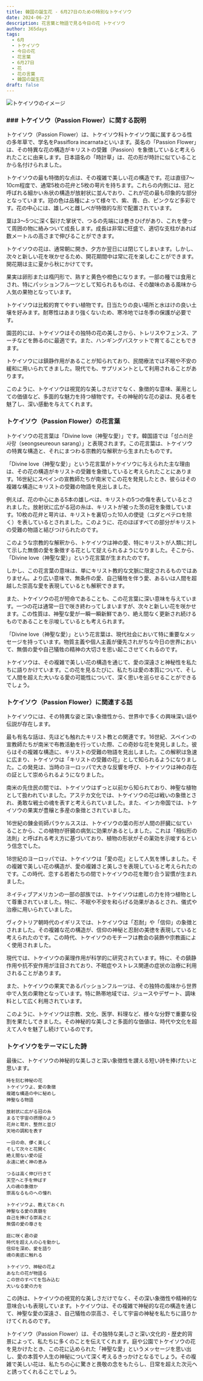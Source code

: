 ```yaml
---
title: 韓国の誕生花 - 6月27日のための特別なトケイソウ
date: 2024-06-27
description: 花言葉と物語で見る今日の花 トケイソウ
author: 365days
tags:
  - 6月
  - トケイソウ
  - 今日の花
  - 花言葉
  - 6月27日
  - 花
  - 花の言葉
  - 韓国の誕生花
draft: false
---
```


![トケイソウのイメージ](https://cdn.pixabay.com/photo/2016/10/06/03/32/watch-flowers-1718103_1280.jpg#center#center)


### ### トケイソウ（Passion Flower）に関する説明

トケイソウ（Passion Flower）は、トケイソウ科トケイソウ属に属するつる性の多年草で、学名をPassiflora incarnataといいます。英名の「Passion Flower」は、その特異な花の構造がキリストの受難（Passion）を象徴していると考えられたことに由来します。日本語名の「時計草」は、花の形が時計に似ていることから名付けられました。

トケイソウの最も特徴的な点は、その複雑で美しい花の構造です。花は直径7〜10cm程度で、通常5枚の花弁と5枚の萼片を持ちます。これらの内側には、冠と呼ばれる細かい糸状の構造が放射状に並んでおり、これが花の最も印象的な部分となっています。冠の色は品種によって様々で、紫、青、白、ピンクなど多彩です。花の中心には、雄しべと雌しべが特徴的な形で配置されています。

葉は3〜5つに深く裂けた掌状で、つるの先端には巻きひげがあり、これを使って周囲の物に絡みついて成長します。成長は非常に旺盛で、適切な支柱があれば数メートルの高さまで伸びることができます。

トケイソウの花は、通常朝に開き、夕方か翌日には閉じてしまいます。しかし、次々と新しい花を咲かせるため、開花期間中は常に花を楽しむことができます。開花期は主に夏から秋にかけてです。

果実は卵形または楕円形で、熟すと黄色や橙色になります。一部の種では食用とされ、特にパッションフルーツとして知られるものは、その酸味のある風味から人気の果物となっています。

トケイソウは比較的育てやすい植物です。日当たりの良い場所と水はけの良い土壌を好みます。耐寒性はあまり強くないため、寒冷地では冬季の保護が必要です。

園芸的には、トケイソウはその独特の花の美しさから、トレリスやフェンス、アーチなどを飾るのに最適です。また、ハンギングバスケットで育てることもできます。

トケイソウには鎮静作用があることが知られており、民間療法では不眠や不安の緩和に用いられてきました。現代でも、サプリメントとして利用されることがあります。

このように、トケイソウは視覚的な美しさだけでなく、象徴的な意味、薬用としての価値など、多面的な魅力を持つ植物です。その神秘的な花の姿は、見る者を魅了し、深い感動を与えてくれます。

### トケイソウ（Passion Flower）の花言葉

トケイソウの花言葉は「Divine love（神聖な愛）」です。韓国語では「성스러운 사랑（seongseureoun sarang）」と表現されます。この花言葉は、トケイソウの特異な構造と、それにまつわる宗教的な解釈から生まれたものです。

「Divine love（神聖な愛）」という花言葉がトケイソウに与えられた主な理由は、その花の構造がキリストの受難を象徴していると考えられたことにあります。16世紀にスペインの宣教師たちが南米でこの花を発見したとき、彼らはその複雑な構造にキリストの受難の物語を見出しました。

例えば、花の中心にある5本の雄しべは、キリストの5つの傷を表しているとされました。放射状に広がる冠の糸は、キリストが被った茨の冠を象徴しています。10枚の花弁と萼片は、キリストを裏切った10人の使徒（ユダとペテロを除く）を表しているとされました。このように、花のほぼすべての部分がキリストの受難の物語と結びつけられたのです。

このような宗教的な解釈から、トケイソウは神の愛、特にキリストが人類に対して示した無償の愛を象徴する花として捉えられるようになりました。そこから、「Divine love（神聖な愛）」という花言葉が生まれたのです。

しかし、この花言葉の意味は、単にキリスト教的な文脈に限定されるものではありません。より広い意味で、無条件の愛、自己犠牲を伴う愛、あるいは人間を超越した崇高な愛を表現しているとも解釈できます。

また、トケイソウの花が短命であることも、この花言葉に深い意味を与えています。一つの花は通常一日で咲き終わってしまいますが、次々と新しい花を咲かせます。この性質は、神聖な愛が一瞬一瞬新鮮であり、絶え間なく更新され続けるものであることを示唆しているとも考えられます。

「Divine love（神聖な愛）」という花言葉は、現代社会において特に重要なメッセージを持っています。物質主義や個人主義が優先されがちな今日の世界において、無償の愛や自己犠牲の精神の大切さを思い起こさせてくれるのです。

トケイソウは、その複雑で美しい花の構造を通じて、愛の深遠さと神秘性を私たちに語りかけています。この花を見るたびに、私たちは愛の本質について、そして人間を超えた大いなる愛の可能性について、深く思いを巡らせることができるでしょう。

### トケイソウ（Passion Flower）に関連する話

トケイソウには、その特異な姿と深い象徴性から、世界中で多くの興味深い話や伝説が存在します。

最も有名な話は、先ほども触れたキリスト教との関連です。16世紀、スペインの宣教師たちが南米で布教活動を行っていた際、この奇妙な花を発見しました。彼らはその複雑な構造に、キリストの受難の物語を見出しました。この解釈は急速に広まり、トケイソウは「キリストの受難の花」として知られるようになりました。この発見は、当時のヨーロッパで大きな反響を呼び、トケイソウは神の存在の証として崇められるようになりました。

南米の先住民の間では、トケイソウはずっと以前から知られており、神聖な植物として扱われていました。アステカ文化では、トケイソウの花は戦いの象徴とされ、勇敢な戦士の魂を表すと考えられていました。また、インカ帝国では、トケイソウの果実が豊穣と多産の象徴とされていました。

16世紀の錬金術師パラケルススは、トケイソウの葉の形が人間の肝臓に似ていることから、この植物が肝臓の病気に効果があるとしました。これは「相似形の法則」と呼ばれる考え方に基づいており、植物の形状がその薬効を示唆するという信念でした。

18世紀のヨーロッパでは、トケイソウは「愛の花」として人気を博しました。その複雑で美しい花の構造が、愛の複雑さと美しさを表現していると考えられたのです。この時代、恋する若者たちの間でトケイソウの花を贈り合う習慣が生まれました。

ネイティブアメリカンの一部の部族では、トケイソウは癒しの力を持つ植物として尊重されていました。特に、不眠や不安を和らげる効果があるとされ、儀式や治療に用いられていました。

ヴィクトリア朝時代のイギリスでは、トケイソウは「忍耐」や「信仰」の象徴とされました。その複雑な花の構造が、信仰の神秘と忍耐の美徳を表現していると考えられたのです。この時代、トケイソウのモチーフは教会の装飾や宗教画によく使用されました。

現代では、トケイソウの薬理作用が科学的に研究されています。特に、その鎮静作用や抗不安作用が注目されており、不眠症やストレス関連の症状の治療に利用されることがあります。

また、トケイソウの果実であるパッションフルーツは、その独特の風味から世界中で人気の果物となっています。特に熱帯地域では、ジュースやデザート、調味料として広く利用されています。

このように、トケイソウは宗教、文化、医学、料理など、様々な分野で重要な役割を果たしてきました。その神秘的な美しさと多面的な価値は、時代や文化を超えて人々を魅了し続けているのです。

### トケイソウをテーマにした詩

最後に、トケイソウの神秘的な美しさと深い象徴性を讃える短い詩を捧げたいと思います。

```
時を刻む神秘の花
トケイソウよ、愛の象徴
複雑な構造の中に秘めし
神聖なる物語

放射状に広がる冠の糸
まるで宇宙の摂理のよう
花弁と萼片、整然と並び
天地の調和を表す

一日の命、儚く美しく
そして次々と花開く
絶え間ない愛の証
永遠に続く神の恵み

つるは高く伸び行きて
天空へと手を伸ばす
人の魂の象徴か
崇高なるものへの憧れ

トケイソウよ、教えておくれ
神聖なる愛の真髄を
自己を捧げる崇高さと
無償の愛の尊さを

庭に咲く君の姿
時代を超え人の心を動かし
信仰を深め、愛を語り
魂の奥底に触れる

トケイソウ、神秘の花よ
あなたの花が物語る
この世のすべてを包み込む
大いなる愛の力を
```

この詩は、トケイソウの視覚的な美しさだけでなく、その深い象徴性や精神的な意味合いも表現しています。トケイソウは、その複雑で神秘的な花の構造を通じて、神聖な愛の深遠さ、自己犠牲の崇高さ、そして宇宙の神秘を私たちに語りかけてくれるのです。

トケイソウ（Passion Flower）は、その独特な美しさと深い文化的・歴史的背景によって、私たちに多くのことを伝えてくれます。庭や公園でトケイソウの花を見かけたとき、この花に込められた「神聖な愛」というメッセージを思い出し、愛の本質や人生の神秘について深く考えるきっかけとなるでしょう。その複雑で美しい花は、私たちの心に驚きと畏敬の念をもたらし、日常を超えた次元へと誘ってくれることでしょう。